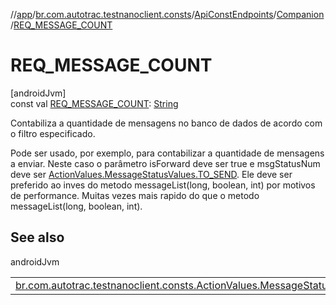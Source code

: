 //[app](../../../../index.md)/[br.com.autotrac.testnanoclient.consts](../../index.md)/[ApiConstEndpoints](../index.md)/[Companion](index.md)/[REQ_MESSAGE_COUNT](-r-e-q_-m-e-s-s-a-g-e_-c-o-u-n-t.md)

# REQ_MESSAGE_COUNT

[androidJvm]\
const val [REQ_MESSAGE_COUNT](-r-e-q_-m-e-s-s-a-g-e_-c-o-u-n-t.md): [String](https://kotlinlang.org/api/latest/jvm/stdlib/kotlin/-string/index.html)

Contabiliza a quantidade de mensagens no banco de dados de acordo com o filtro especificado.

Pode ser usado, por exemplo, para contabilizar a quantidade de mensagens a enviar. Neste caso o parâmetro isForward deve ser true e msgStatusNum deve ser [ActionValues.MessageStatusValues.TO_SEND](../../-action-values/-message-status-values/-t-o_-s-e-n-d.md). Ele deve ser preferido ao inves do metodo messageList(long, boolean, int) por motivos de performance. Muitas vezes mais rapido do que o metodo messageList(long, boolean, int).

## See also

androidJvm

| | |
|---|---|
| [br.com.autotrac.testnanoclient.consts.ActionValues.MessageStatusValues](../../-action-values/-message-status-values/index.md) |  |
